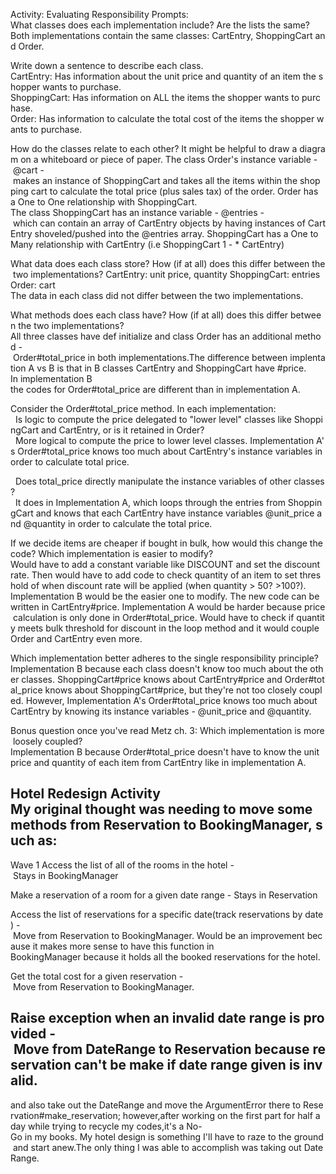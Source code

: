 Activity: Evaluating Responsibility
Prompts:
What classes does each implementation include? Are the lists the same?
Both implementations contain the same classes: CartEntry, ShoppingCart and Order.

Write down a sentence to describe each class.
CartEntry: Has information about the unit price and quantity of an item the shopper wants to purchase.
ShoppingCart: Has information on ALL the items the shopper wants to purchase.
Order: Has information to calculate the total cost of the items the shopper wants to purchase.

How do the classes relate to each other? It might be helpful to draw a diagram on a whiteboard or piece of paper.
The class Order's instance variable - @cart - makes an instance of ShoppingCart and takes all the items within the shopping cart to calculate the total price (plus sales tax) of the order. Order has a One to One relationship with ShoppingCart.
The class ShoppingCart has an instance variable - @entries - which can contain an array of CartEntry objects by having instances of CartEntry shoveled/pushed into the @entries array. ShoppingCart has a One to Many relationship with CartEntry (i.e ShoppingCart 1 - * CartEntry)

What data does each class store? How (if at all) does this differ between the two implementations?
CartEntry: unit price, quantity
ShoppingCart: entries
Order: cart
The data in each class did not differ between the two implementations.

What methods does each class have? How (if at all) does this differ between the two implementations?
All three classes have def initialize and class Order has an additional method - Order#total_price in both implementations.The difference between implentation A vs B is that in B classes CartEntry and ShoppingCart have #price. In implementation B the codes for Order#total_price are different than in implementation A.

Consider the Order#total_price method. In each implementation:
  Is logic to compute the price delegated to "lower level" classes like ShoppingCart and CartEntry, or is it retained in Order?
  More logical to compute the price to lower level classes. Implementation A's Order#total_price knows too much about CartEntry's instance variables in order to calculate total price.

  Does total_price directly manipulate the instance variables of other classes?
  It does in Implementation A, which loops through the entries from ShoppingCart and knows that each CartEntry have instance variables @unit_price and @quantity in order to calculate the total price.

If we decide items are cheaper if bought in bulk, how would this change the code? Which implementation is easier to modify?
Would have to add a constant variable like DISCOUNT and set the discount rate. Then would have to add code to check quantity of an item to set threshold of when discount rate will be applied (when quantity > 50? >100?).
Implementation B would be the easier one to modify. The new code can be written in CartEntry#price. Implementation A would be harder because price calculation is only done in Order#total_price. Would have to check if quantity meets bulk threshold for discount in the loop method and it would couple Order and CartEntry even more.

Which implementation better adheres to the single responsibility principle?
Implementation B because each class doesn't know too much about the other classes. ShoppingCart#price knows about CartEntry#price and Order#total_price knows about ShoppingCart#price, but they're not too closely coupled. However, Implementation A's Order#total_price knows too much about CartEntry by knowing its instance variables - @unit_price and @quantity.

Bonus question once you've read Metz ch. 3: Which implementation is more loosely coupled?
Implementation B because Order#total_price doesn't have to know the unit price and quantity of each item from CartEntry like in implementation A.


Hotel Redesign Activity
My original thought was needing to move some methods from Reservation to BookingManager, such as:
-----------
Wave 1
Access the list of all of the rooms in the hotel - Stays in BookingManager

Make a reservation of a room for a given date range - Stays in Reservation

Access the list of reservations for a specific date(track reservations by date) - Move from Reservation to BookingManager. Would be an improvement because it makes more sense to have this function in  
BookingManager because it holds all the booked reservations for the hotel.

Get the total cost for a given reservation - Move from Reservation to BookingManager. 

Raise exception when an invalid date range is provided - Move from DateRange to Reservation because reservation can't be make if date range given is invalid.
-----------

and also take out the DateRange and move the ArgumentError there to Reservation#make_reservation; however,after working on the first part for half a day while trying to recycle my codes,it's a No-Go in my books. My hotel design is something I'll have to raze to the ground and start anew.The only thing I was able to accomplish was taking out DateRange.
